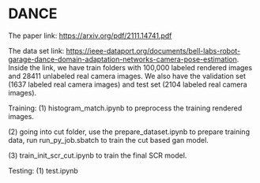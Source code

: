 # DANCE
The paper link: https://arxiv.org/pdf/2111.14741.pdf

The data set link: https://ieee-dataport.org/documents/bell-labs-robot-garage-dance-domain-adaptation-networks-camera-pose-estimation.
Inside the link, we have train folders with 100,000 labeled rendered images and	28411 unlabeled	real camera images.
We also	have the validation set	(1637 labeled real camera images) and test set (2104 labeled real camera images).

Training:
(1) histogram_match.ipynb to preprocess the training rendered images.

(2) going into cut folder, use the prepare_dataset.ipynb to prepare training data, run run_py_job.sbatch to train the cut based gan model.

(3) train_init_scr_cut.ipynb to train the final SCR model.

Testing:
(1) test.ipynb
